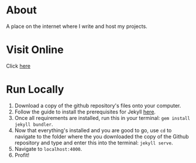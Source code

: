 # About

A place on the internet where I write and host my projects.

# Visit Online

Click [here](https://de-soot.github.io)

# Run Locally

1) Download a copy of the github repository's files onto your computer.
1) Follow the guide to install the prerequisites for Jekyll [here](https://jekyllrb.com/docs/installation).
2) Once all requirements are installed, run this in your terminal: `gem install jekyll bundler`.
3) Now that everything's installed and you are good to go, use `cd` to navigate to the folder where the you downloaded the copy of the Github repository and type and enter this into the terminal: `jekyll serve`.
4) Navigate to `localhost:4000`.
5) Profit!
